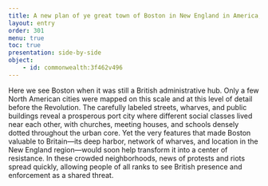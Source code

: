 ```yaml
---
title: A new plan of ye great town of Boston in New England in America, with the many additionall [sic] buildings, & new streets, to the year, 1769
layout: entry
order: 301
menu: true
toc: true
presentation: side-by-side
object:
    - id: commonwealth:3f462v496
---
```


Here we see Boston when it was still a British administrative hub. Only a few North American cities were mapped on this scale and at this level of detail before the Revolution. The carefully labeled streets, wharves, and public buildings reveal a prosperous port city where different social classes lived near each other, with churches, meeting houses, and schools densely dotted throughout the urban core. Yet the very features that made Boston valuable to Britain—its deep harbor, network of wharves, and location in the New England region—would soon help transform it into a center of resistance. In these crowded neighborhoods, news of protests and riots spread quickly, allowing people of all ranks to see British presence and enforcement as a shared threat.

